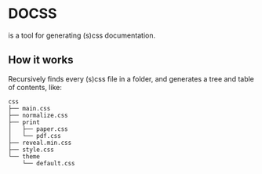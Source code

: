 # DOCSS

is a tool for generating (s)css documentation.

## How it works

Recursively finds every (s)css file in a folder, and generates a tree and table of contents, like:

```
css
├── main.css
├── normalize.css
├── print
│   ├── paper.css
│   └── pdf.css
├── reveal.min.css
├── style.css
└── theme
    └── default.css
```
